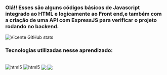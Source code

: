 

### Olá!! Esses são alguns códigos básicos de Javascript integrado ao HTML e logicamente ao Front end,e também com a criação de uma API com ExpressJS para verificar o projeto rodando no backend.   

![Vicente GitHub stats](https://github-readme-stats.vercel.app/api?username=vicentealmeida&show_icons=true&theme=dracula)


### Tecnologias utilizadas nesse aprendizado:

<div style="display: inline_block"><br/>
<img align="center" alt ="html5" src="https://img.shields.io/badge/HTML5-E34F26?style=for-the-badge&logo=html5&logoColor=white"/>
<img align="center" alt ="html5" src="https://img.shields.io/badge/JavaScript-F7DF1E?style=for-the-badge&logo=javascript&logoColor=black"/>
<img align="center" alt"html5" src="https://img.shields.io/badge/Node.js-43853D?style=for-the-badge&logo=node.js&logoColor=white"/>
<img align="center" alt"html5" src="https://img.shields.io/badge/Express.js-404D59?style=for-the-badge"/>


